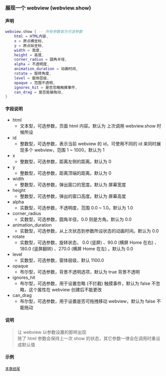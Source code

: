 ### 展现一个 webview \(**webview\.show**\)


#### 声明
```lua
webview.show { -- 所有参数皆为可选参数
    html = HTML内容,
    x = 原点横坐标,
    y = 原点纵坐标,
    width = 宽度,
    height = 高度,
    corner_radius = 圆角半径,
    alpha = 不透明度,
    animation_duration = 动画时间,
    rotate = 旋转角度,
    level = 窗体层级,
    opaque = 范围不透明,
    ignores_hit = 是否忽略触摸事件,
    can_drag = 是否能被拖动,
}
```


#### 字段说明
- html
    - 文本型，可选参数，页面 html 内容。默认为 上次调用 webview.show 时候所设
- id
    - 整数型，可选参数，表示当前 webview 的 id，可使用不同的 id 来同时展现多个 webview，范围 1 ~ 1000，默认为 1
- x
    - 整数型，可选参数，距离左侧的距离。默认为 0
- y
    - 整数型，可选参数，距离顶端的距离。默认为 0
- width
    - 整数型，可选参数，弹出窗口的宽度。默认为 屏幕宽度
- height
    - 整数型，可选参数，弹出的窗口高度。默认为 屏幕高度
- alpha
    - 实数型，可选参数，不透明度，范围 0\.0 ~ 1\.0。默认为 1\.0
- corner\_radius
    - 实数型，可选参数，圆角半径，0\.0 则是方角。默认为 0\.0
- animation_duration
    - 实数型，可选参数，从上次状态到参数所设状态的动画时间。默认为 0\.0
- rotate
    - 实数型，可选参数，旋转状态， 0\.0 (竖屏) 、90\.0 (横屏 Home 在右) 、180\.0 (竖屏翻转) 、270\.0 (横屏 Home 在左) 。默认为 0\.0
- level
    - 实数型，可选参数，窗体层级，默认 1100\.0
- opaque
    - 布尔型，可选参数，背景不透明选项，默认为 true 背景不透明
- ignores\_hit
    - 布尔型，可选参数，用于设置忽略 (不拦截) 触摸事件，默认为 false 不忽略，这个属性在 webview 创建后不能更改
- can\_drag
    - 布尔型，可选参数，用于设置是否可拖拽移动 webview，默认为 false 不能拖动


#### 说明
> 让 webview 以参数设置的那样出现  
> 除了 html 参数会保持上一次 show 的状态，其它参数一律会在调用时重设成默认值  


#### 示例  
[`本章结尾`](/Handbook/webview/samples.md)  

